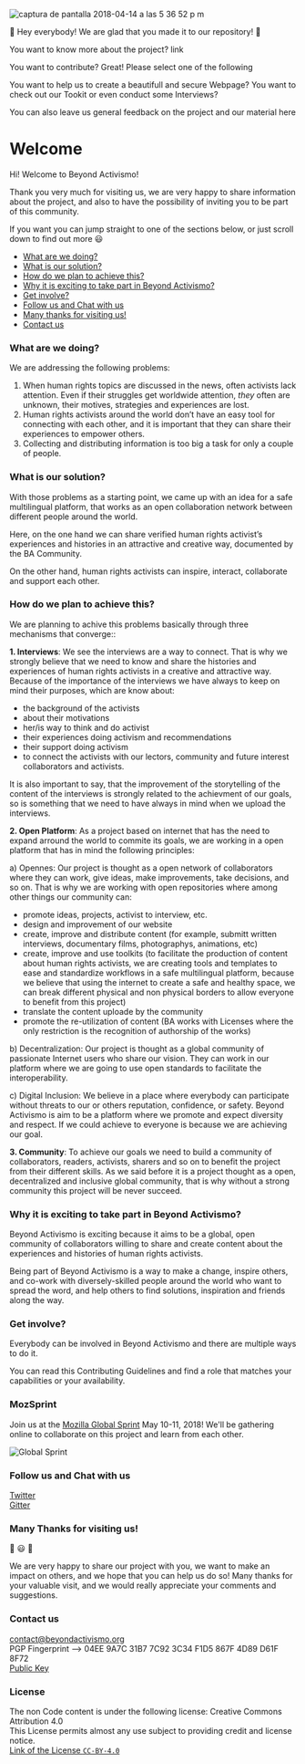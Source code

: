 ![captura de pantalla 2018-04-14 a las 5 36 52 p m](https://user-images.githubusercontent.com/32823481/38769888-7f244cea-400a-11e8-80a7-293dc415c086.png)  

 :tada: Hey everybody! We are glad that you made it to our repository!  :tada:

You want to know more about the project? link  

You want to contribute? Great! Please select one of the following  

You want to help us to create a beautifull and secure Webpage?
You want to check out our Tookit or even conduct some Interviews?

You can also leave us general feedback on the project and our material here

# Welcome

Hi! Welcome to Beyond Activismo!

Thank you very much  for visiting us, we are very happy to share information about the project, and also to have the possibility of inviting you to be part of this community.

If you want you can jump straight to one of the sections below, or just scroll down to find out more :smiley: 

* [What are we doing?](#what-are-we-doing)
* [What is our solution?](#what-is-our-solution)
* [How do we plan to achieve this?](#how-do-we-plan-to-achieve-this)
* [Why it is exciting to take part in Beyond Activismo?](#why-it-is-exciting-to-take-part-in-beyond-activismo)
* [Get involve?](#get-involve)
* [Follow us and Chat with us](#follow-us-and-chat-with-us)
* [Many thanks for visiting us!](#many-thanks-for-visiting-us)
* [Contact us](#contact-us)

### What are we doing?

We are addressing the following problems:

1. When human rights topics are discussed in the news, often activists lack attention. Even if their struggles get worldwide attention, _they_ often
are unknown, their motives, strategies and experiences are lost.
2. Human rights activists around the world don’t have an easy tool for connecting with each other, and it is important that they can share their
experiences to empower others.
3. Collecting and distributing information is too big a task for only a couple of people.

### What is our solution?
With those problems as a starting point, we came up with an idea for a safe multilingual platform, that works as an open collaboration network between different people around the world. 

Here, on the one hand we can share verified human rights
activist’s experiences and histories in an attractive and creative way, documented by the BA Community. 

On the other hand, human rights activists can inspire, interact, collaborate and support each other.

### How do we plan to achieve this?

We are planning to achive this problems basically through three mechanisms that converge::

**1. Interviews**: We see the interviews are a way to connect. 
That is why we strongly believe that we need to know and share the histories and experiences of human rights activists
in a creative and attractive way. Because of the importance of the interviews we have always to keep on mind their purposes, which are know about:

- the background of the activists
- about their motivations
- her/is way to think and do activist
- their experiences doing activism and recommendations
- their support doing activism
- to connect the activists with our lectors, community and future interest collaborators and activists.

It is also important to say, that the improvement of the storytelling of the content of the interviews is strongly related to the achievment of our goals, so is something that we need to have always in mind when we upload the interviews.

**2. Open Platform**: As a project based on internet that has the need to expand arround the world to commite its goals,
we are working in a open platform that has in mind the following principles:

a) Opennes: Our project is thought as a open network of collaborators where they can work, give ideas, make improvements, take decisions, and so on. 
That is why we are working with open repositories where among other things our community can:

- promote ideas, projects, activist to interview, etc.  
- design and improvement of our website
- create, improve and distribute content (for example, submitt written interviews, documentary films, photographys, animations, etc) 
- create, improve and use toolkits (to facilitate the production of content about human rights activists, we are creating tools and templates to ease and standardize workflows in a safe multilingual platform, because we believe that using the internet to create a safe and healthy space, we can break different physical and non physical borders to allow everyone to benefit from this project)
- translate the content uploade by the community
- promote the re-utilization of content (BA works with Licenses where the only restriction is the recognition of authorship of the works)

b) Decentralization: Our project is thought as a global community of passionate Internet users who share our vision. They can work in our platform where we are going to use open standards to facilitate the interoperability. 

c) Digital Inclusion: We believe in a place where everybody can participate without threats to our or others reputation, confidence, or safety. Beyond Activismo is aim to be a platform where we promote and expect diversity and respect. If we could achieve to everyone is because we are achieving our goal.


**3. Community**: To achieve our goals we need to build a community of collaborators, readers, activists, sharers and so on to benefit the project from their different skills. As we said before it is a project thought as a open, decentralized and inclusive global community, that is why without a strong community this project will be never succeed. 

### Why it is exciting to take part in Beyond Activismo?
Beyond Activismo is exciting because it aims to be a global, open community of collaborators willing to share and create content about the experiences and histories of human rights activists.

Being part of Beyond Activismo is a way to make a change, inspire others, and co-work with diversely-skilled people around the world who want to spread the word, and help others to find solutions, inspiration and
friends along the way.

### Get involve?

Everybody can be involved in Beyond Activismo and there are multiple ways to do it. 

You can read this Contributing Guidelines and find a role that matches your capabilities or your availability.  

### MozSprint

Join us at the [Mozilla Global Sprint](http://mozilla.github.io/global-sprint/) May 10-11, 2018! We'll be gathering online to collaborate on this project and learn from each other.

![Global Sprint](https://cloud.githubusercontent.com/assets/617994/24632585/b2b07dcc-1892-11e7-91cf-f9e473187cf7.png)

### Follow us and Chat with us
[Twitter][link_Twitter]   
[Gitter][link_Gitter]

### Many Thanks for visiting us!
:tada: :smiley: :tada:          

We are very happy to share our project with you, we want to make an impact on others, and we hope that you can help us do so!
Many thanks for your valuable visit, and we would really appreciate your comments and suggestions.

### Contact us
contact@beyondactivismo.org   
PGP Fingerprint --> 04EE 9A7C 31B7 7C92 3C34 F1D5 867F 4D89 D61F 8F72   
[Public Key][link_Publickey] 

### License

The non Code content is under the following license:
Creative Commons Attribution 4.0  
This License permits almost any use subject to providing credit and license notice.   
[Link of the License `CC-BY-4.0`](https://creativecommons.org/licenses/by/4.0/legalcode.txt)

[link_Publickey]: https://pgp.mit.edu/pks/lookup?op=get&search=0x867F4D89D61F8F72
[link_Twitter]: https://twitter.com/beyondactivismo
[link_Gitter]: https://gitter.im/Beyond-Activismo/Lobby

